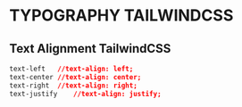 # TYPOGRAPHY TAILWINDCSS

## Text Alignment TailwindCSS

```css
text-left	//text-align: left;
text-center	//text-align: center;
text-right	//text-align: right;
text-justify	//text-align: justify;
```
